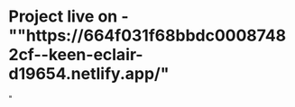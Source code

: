 <h1>Project live on - "<a>"https://664f031f68bbdc00087482cf--keen-eclair-d19654.netlify.app/"</a></h1>"
